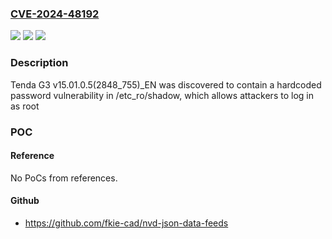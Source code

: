 ### [CVE-2024-48192](https://cve.mitre.org/cgi-bin/cvename.cgi?name=CVE-2024-48192)
![](https://img.shields.io/static/v1?label=Product&message=n%2Fa&color=blue)
![](https://img.shields.io/static/v1?label=Version&message=n%2Fa&color=blue)
![](https://img.shields.io/static/v1?label=Vulnerability&message=n%2Fa&color=brighgreen)

### Description

Tenda G3 v15.01.0.5(2848_755)_EN was discovered to contain a hardcoded password vulnerability in /etc_ro/shadow, which allows attackers to log in as root

### POC

#### Reference
No PoCs from references.

#### Github
- https://github.com/fkie-cad/nvd-json-data-feeds


